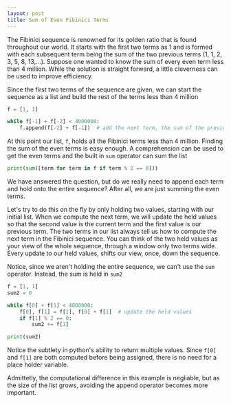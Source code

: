```yaml
---
layout: post
title: Sum of Even Fibinici Terms
---
```


The Fibinici sequence is renowned for its golden ratio that is found throughout our world. It starts with the first two terms as 1 and is formed with each subsequent term being the sum of the two previous terms (1, 1, 2, 3, 5, 8, 13,...). Suppose one wanted to know the sum of every even term less than 4 million. While the solution is straight forward, a little cleverness can be used to improve efficiency. 


Since the first two terms of the sequence are given, we can start the sequence as a list and build the rest of the terms less than 4 million
```python
f = [1, 1]

while f[-1] + f[-2] < 4000000:
    f.append(f[-2] + f[-1])  # add the next term, the sum of the previous two terms
```
At this point our list, `f`, holds all the Fibinici terms less than 4 million. Finding the sum of the even terms is easy enough. A comprehension can be used to get the even terms and the built in `sum` operator can sum the list
```python
print(sum([term for term in f if term % 2 == 0]))
```
We have answered the question, but do we really need to append each term and hold onto the entire sequence? After all, we are just summing the even terms. 

Let's try to do this on the fly by only holding two values, starting with our initial list. When we compute the next term, we will update the held values so that the second value is the current term and the first value is our previous term. The two terms in our list always tell us how to compute the next term in the Fibinici sequence. You can think of the two held values as your view of the whole sequence, through a window only two terms wide. Every update to our held values, shifts our view, once, down the sequence.

Notice, since we aren't holding the entire sequence, we can't use the `sum` operator. Instead, the sum is held in `sum2`

```python
f = [1, 1]
sum2 = 0

while f[0] + f[1] < 4000000:
    f[0], f[1] = f[1], f[0] + f[1]  # update the held values
    if f[1] % 2 == 0:
        sum2 += f[1]

print(sum2)
```
Notice the subtlety in python's ability to return multiple values. Since `f[0]` and `f[1]` are both computed before being assigned, there is no need for a place holder variable. 

Admittetly, the computational difference in this example is negliable, but as the size of the list grows, avoiding the append operator becomes more important.
